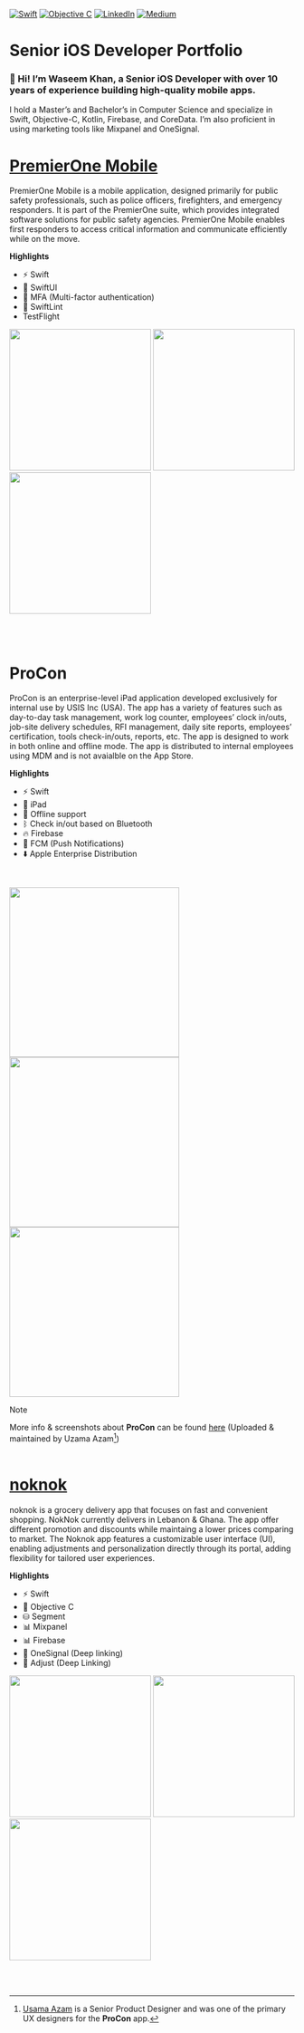 [![Swift][swift-shield]][swift-url]
[![Objective C][objective-c-shield]][objective-c-url]
[![LinkedIn][linkedin-shield]][linkedin-url]
[![Medium][medium-shield]][medium-url]

# Senior iOS Developer Portfolio
### 👋 Hi! I’m Waseem Khan, a Senior iOS Developer with over 10 years of experience building high-quality mobile apps.

I hold a Master’s and Bachelor’s in Computer Science and specialize in Swift, Objective-C, Kotlin, Firebase, and CoreData. I’m also proficient in using marketing tools like Mixpanel and OneSignal.

<!-- PROJECTS -->
# [PremierOne Mobile](https://apps.apple.com/us/app/premierone-mobile/id1452289814)
PremierOne Mobile is a mobile application, designed primarily for public safety professionals, such as police officers, firefighters, and emergency responders. It is part of the PremierOne suite, which provides integrated software solutions for public safety agencies. PremierOne Mobile enables first responders to access critical information and communicate efficiently while on the move.

**Highlights**
- ⚡ Swift
- 🎨 SwiftUI
- 🔐 MFA (Multi-factor authentication)
- 📏 SwiftLint
- TestFlight


<p align="left">
<img src="https://is1-ssl.mzstatic.com/image/thumb/Purple113/v4/1d/5e/f8/1d5ef88d-0989-fca4-d3ec-c0205731d5a2/pr_source.png/460x0w.webp", width="250"/>
<img src="https://is1-ssl.mzstatic.com/image/thumb/Purple113/v4/7a/bb/31/7abb313b-cbc9-d9d8-bb05-912e5e78efff/pr_source.png/460x0w.webp", width="250"/>
<img src="https://is1-ssl.mzstatic.com/image/thumb/Purple123/v4/27/1c/4c/271c4c92-bdc2-9248-5dc0-eb990f6268b1/pr_source.png/460x0w.webp", width="250"/>
</p>
<br/><br/>




# ProCon
ProCon is an enterprise-level iPad application developed exclusively for internal use by USIS Inc (USA). The app has a variety of features such as day-to-day task management, work log counter, employees’ clock in/outs, job-site delivery schedules, RFI management, daily site reports, employees’ certification, tools check-in/outs, reports, etc. The app is designed to work in both online and offline mode. The app is distributed to internal employees using MDM and is not avaialble on the App Store.

**Highlights**
- ⚡ Swift
- 📱 iPad
- 📴 Offline support
- ᛒ Check in/out based on Bluetooth
- 🔥 Firebase
- 🔔 FCM (Push Notifications)
- ⬇️ Apple Enterprise Distribution

<br/>
<p align="top">
<img src="https://github.com/user-attachments/assets/67e60b81-3400-4d41-bbf4-96f9cc5eb55e", width="300"/>
<img width="300" src="https://github.com/user-attachments/assets/5eb88b82-62b3-480e-b491-dfeba94171b8" />
<img width="300" src="https://github.com/user-attachments/assets/83cd07fe-4ba4-48db-88d1-89c1401b464c" />
</p>

> [!Note]
> More info & screenshots about **ProCon** can be found [here](https://usamaazam.com/work-procon/) (Uploaded & maintained by Uzama Azam[^1])
<br/><br/>



# [noknok](https://apps.apple.com/lb/app/noknok-groceries-made-fast/id1360852720)
noknok is a grocery delivery app that focuses on fast and convenient shopping. NokNok currently delivers in Lebanon & Ghana. The app offer different promotion and discounts while maintaing a lower prices comparing to market. The Noknok app features a customizable user interface (UI), enabling adjustments and personalization directly through its portal, adding flexibility for tailored user experiences.

**Highlights**
- ⚡ Swift
- 👾 Objective C
- ⛁ Segment
- 📊 Mixpanel
- 📊 Firebase
- 🎯 OneSignal (Deep linking)
- 🎯 Adjust (Deep Linking)

<p align="left">
  <img src="https://github.com/user-attachments/assets/f98edd00-7eaf-4cc7-81d6-2702ca34b4de", width="250"/>
  <img src="https://github.com/user-attachments/assets/d38c5d66-0d6f-4bd1-999c-00a6a76cc130", width="250"/>
  <img src="https://github.com/user-attachments/assets/3a94c473-55cf-480e-8558-14fe2b902f9a", width="250"/>
</p>
<br/><br/>





<!-- References -->
[^1]: [Usama Azam](https://www.linkedin.com/in/usamaazam/) is a Senior Product Designer and was one of the primary UX designers for the **ProCon** app.

<!-- MARKDOWN LINKS & IMAGES -->
[swift-shield]: https://img.shields.io/badge/Swift-FF7F00?style=for-the-badge&logo=swift&logoColor=white
[swift-url]: https://www.swift.org/

[objective-c-shield]: https://img.shields.io/badge/Objective--C-555555?style=for-the-badge&logo=objective-c&logoColor=white
[objective-c-url]: https://developer.apple.com/library/archive/documentation/Cocoa/Conceptual/ProgrammingWithObjectiveC/Introduction/Introduction.html

[linkedin-shield]: https://img.shields.io/badge/-LinkedIn-black.svg?style=for-the-badge&logo=linkedin&colorB=555
[linkedin-url]: https://www.linkedin.com/in/waseemwk/

[medium-shield]: https://img.shields.io/badge/-Medium-black.svg?style=for-the-badge&logo=linkedin&colorB=555
[medium-url]: https://medium.com/@waseemwk
